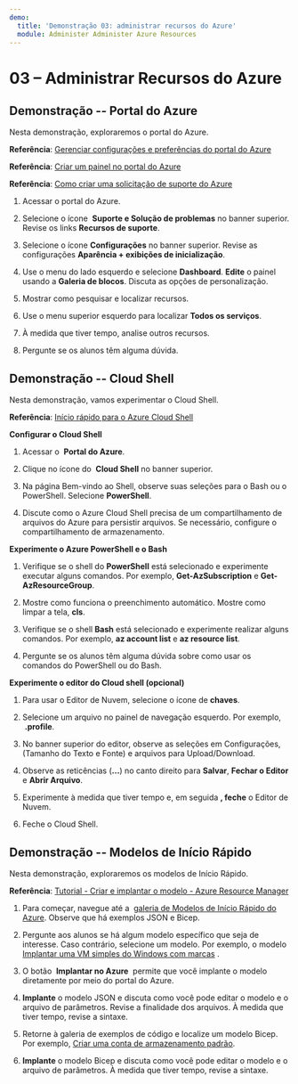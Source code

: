 ```yaml
---
demo:
  title: 'Demonstração 03: administrar recursos do Azure'
  module: Administer Administer Azure Resources
---
```

# 03 – Administrar Recursos do Azure

## Demonstração -- Portal do Azure

Nesta demonstração, exploraremos o portal do Azure.

**Referência**: [ Gerenciar configurações e preferências do portal do Azure](https://docs.microsoft.com/azure/azure-portal/set-preferences)

**Referência**: [Criar um painel no portal do Azure](https://docs.microsoft.com/azure/azure-portal/azure-portal-dashboards)

**Referência**: [Como criar uma solicitação de suporte do Azure](https://docs.microsoft.com/azure/azure-portal/supportability/how-to-create-azure-support-request)

1. Acessar o portal do Azure.

1. Selecione o ícone  **Suporte e Solução de problemas** no banner superior. Revise os links **Recursos de suporte**. 

1. Selecione o ícone **Configurações** no banner superior. Revise as configurações **Aparência + exibições de inicialização**. 

1. Use o menu do lado esquerdo e selecione **Dashboard**. **Edite** o painel usando a **Galeria de blocos**. Discuta as opções de personalização.

1. Mostrar como pesquisar e localizar recursos.

1. Use o menu superior esquerdo para localizar **Todos os serviços**. 

1. À medida que tiver tempo, analise outros recursos.
   
1. Pergunte se os alunos têm alguma dúvida.

## Demonstração -- Cloud Shell

Nesta demonstração, vamos experimentar o Cloud Shell.

**Referência**: [Início rápido para o Azure Cloud Shell](https://learn.microsoft.com/en-us/azure/cloud-shell/quickstart?tabs=azurecli)

**Configurar o Cloud Shell**

1.  Acessar o  **Portal do Azure**.

1.  Clique no ícone do  **Cloud Shell** no banner superior.

1.  Na página Bem-vindo ao Shell, observe suas seleções para o Bash ou o PowerShell. Selecione **PowerShell**.

1.  Discute como o Azure Cloud Shell precisa de um compartilhamento de arquivos do Azure para persistir arquivos. Se necessário, configure o compartilhamento de armazenamento. 

**Experimente o Azure PowerShell e o Bash**

1. Verifique se o shell do **PowerShell** está selecionado e experimente executar alguns comandos. Por exemplo, **Get-AzSubscription** e **Get-AzResourceGroup**.

1. Mostre como funciona o preenchimento automático. Mostre como limpar a tela, **cls**. 

1. Verifique se o shell **Bash** está selecionado e experimente realizar alguns comandos. Por exemplo, **az account list** e **az resource list**.

1. Pergunte se os alunos têm alguma dúvida sobre como usar os comandos do PowerShell ou do Bash. 

**Experimente o editor do Cloud shell (opcional)**

1. Para usar o Editor de Nuvem, selecione o ícone de **chaves**.

1. Selecione um arquivo no painel de navegação esquerdo. Por exemplo,  **.profile**.

1. No banner superior do editor, observe as seleções em Configurações, (Tamanho do Texto e Fonte) e arquivos para Upload/Download.

1. Observe as reticências (**\...**) no canto direito para **Salvar**, **Fechar o Editor** e **Abrir Arquivo**.

1. Experimente à medida que tiver tempo e, em seguida **, feche** o Editor de Nuvem.

1. Feche o Cloud Shell.

## Demonstração -- Modelos de Início Rápido

Nesta demonstração, exploraremos os modelos de Início Rápido.

**Referência**: [Tutorial - Criar e implantar o modelo - Azure Resource Manager](https://docs.microsoft.com/en-us/azure/azure-resource-manager/templates/template-tutorial-create-first-template?tabs=azure-powershell)

1. Para começar, navegue até a  [galeria de Modelos de Início Rápido do Azure](https://learn.microsoft.com/en-us/samples/browse/?expanded=azure&products=azure-resource-manager). Observe que há exemplos JSON e Bicep. 

1. Pergunte aos alunos se há algum modelo específico que seja de interesse. Caso contrário, selecione um modelo. Por exemplo, o modelo [Implantar uma VM simples do Windows com marcas](https://learn.microsoft.com/en-us/samples/azure/azure-quickstart-templates/vm-tags/) .

1. O botão  **Implantar no Azure**  permite que você implante o modelo diretamente por meio do portal do Azure.

1. **Implante** o modelo JSON e discuta como você pode editar o modelo e o arquivo de parâmetros. Revise a finalidade dos arquivos. À medida que tiver tempo, revise a sintaxe. 

1. Retorne à galeria de exemplos de código e localize um modelo Bicep. Por exemplo, [Criar uma conta de armazenamento padrão](https://learn.microsoft.com/en-us/samples/azure/azure-quickstart-templates/storage-account-create/). 

1. **Implante** o modelo Bicep e discuta como você pode editar o modelo e o arquivo de parâmetros. À medida que tiver tempo, revise a sintaxe. 
